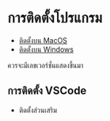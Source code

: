 
# การติดตั้งโปรแกรม

- [ติดตั้งบน MacOS](install-on-macos.md)
- [ติดตั้งบน Windows](install-on-windows.md)



ควรจะมีเลขเวอร์ชั่นแสดงขึ้นมา

## การติดตั้ง VSCode 

- ติดตั้งส่วนเสริม